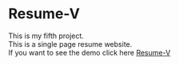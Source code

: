 # Resume-V
This is my fifth project.<br>This is a single page resume website.<br>If you want to see the demo click here <a href="https://glow-echo.github.io/Resume-V/">Resume-V</a>
